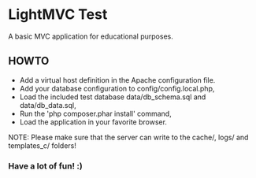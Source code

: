 # LightMVC Test
A basic MVC application for educational purposes.

## HOWTO

* Add a virtual host definition in the Apache configuration file.
* Add your database configuration to config/config.local.php,
* Load the included test database data/db_schema.sql and data/db_data.sql,
* Run the 'php composer.phar install' command,
* Load the application in your favorite browser.

NOTE: Please make sure that the server can write to the cache/, logs/ and templates_c/ folders!

### Have a lot of fun! :)